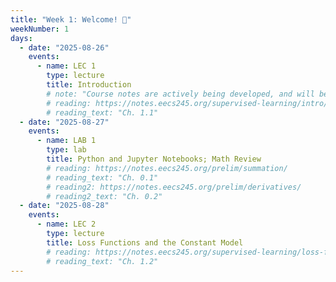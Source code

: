 ```yaml
---
title: "Week 1: Welcome! 👋"
weekNumber: 1
days:
  - date: "2025-08-26"
    events:
      - name: LEC 1
        type: lecture
        title: Introduction 
        # note: "Course notes are actively being developed, and will be linked under each lecture once they are available."
        # reading: https://notes.eecs245.org/supervised-learning/intro/
        # reading_text: "Ch. 1.1" 
  - date: "2025-08-27"
    events:
      - name: LAB 1
        type: lab
        title: Python and Jupyter Notebooks; Math Review
        # reading: https://notes.eecs245.org/prelim/summation/
        # reading_text: "Ch. 0.1"
        # reading2: https://notes.eecs245.org/prelim/derivatives/
        # reading2_text: "Ch. 0.2"
  - date: "2025-08-28"
    events:
      - name: LEC 2
        type: lecture
        title: Loss Functions and the Constant Model
        # reading: https://notes.eecs245.org/supervised-learning/loss-functions-constant-model/
        # reading_text: "Ch. 1.2"
---
```

